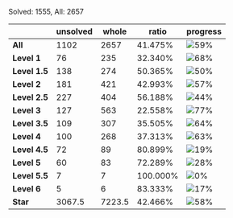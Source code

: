 Solved: 1555, All: 2657

| |unsolved|whole|ratio|progress|
|----|----|----|----|----|
|**All**| 1102 | 2657 | 41.475%| ![59%](https://progress-bar.dev/59?title=All) |
|**Level 1**| 76 | 235 | 32.340%| ![68%](https://progress-bar.dev/68?title=Level+1++)|
|**Level 1.5**| 138 | 274 | 50.365%| ![50%](https://progress-bar.dev/50?title=Level+1.5)|
|**Level 2**| 181 | 421 | 42.993%| ![57%](https://progress-bar.dev/57?title=Level+2++)|
|**Level 2.5**| 227 | 404 | 56.188%| ![44%](https://progress-bar.dev/44?title=Level+2.5)|
|**Level 3**| 127 | 563 | 22.558%| ![77%](https://progress-bar.dev/77?title=Level+3++)|
|**Level 3.5**| 109 | 307 | 35.505%| ![64%](https://progress-bar.dev/64?title=Level+3.5)|
|**Level 4**| 100 | 268 | 37.313%| ![63%](https://progress-bar.dev/63?title=Level+4++)|
|**Level 4.5**| 72 | 89 | 80.899%| ![19%](https://progress-bar.dev/19?title=Level+4.5)|
|**Level 5**| 60 | 83 | 72.289%| ![28%](https://progress-bar.dev/28?title=Level+5++)|
|**Level 5.5**| 7 | 7 | 100.000%| ![0%](https://progress-bar.dev/0?title=Level+5.5)|
|**Level 6**| 5 | 6 | 83.333%| ![17%](https://progress-bar.dev/17?title=Level+6++)|
|**Star**|3067.5 | 7223.5 |42.466%| ![58%](https://progress-bar.dev/58?title=Star) |

